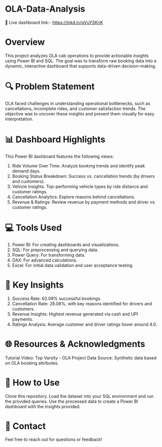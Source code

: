 # OLA-Data-Analysis

🌟 Live dashboard link:- https://lnkd.in/gVuYSKnK

# Overview
This project analyzes OLA cab operations to provide actionable insights using Power BI and SQL. The goal was to transform raw booking data into a dynamic, interactive dashboard that supports data-driven decision-making.

# 🔍 Problem Statement
OLA faced challenges in understanding operational bottlenecks, such as cancellations, incomplete rides, and customer satisfaction trends. The objective was to uncover these insights and present them visually for easy interpretation.

# 📊 Dashboard Highlights
This Power BI dashboard features the following views:
1. Ride Volume Over Time: Analyze booking trends and identify peak demand days.
2. Booking Status Breakdown: Success vs. cancellation trends (by drivers and customers).
3. Vehicle Insights: Top-performing vehicle types by ride distance and customer ratings.
4. Cancellation Analytics: Explore reasons behind cancellations.
5. Revenue & Ratings: Review revenue by payment methods and driver vs. customer ratings.


# 💻 Tools Used
1. Power BI: For creating dashboards and visualizations.
2. SQL: For preprocessing and querying data.
3. Power Query: For transforming data.
4. DAX: For advanced calculations.
5. Excel: For initial data validation and user acceptance testing.

# 🚀 Key Insights
1. Success Rate: 62.09% successful bookings.
2. Cancellation Rate: 28.08%, with key reasons identified for drivers and customers.
3. Revenue Insights: Highest revenue generated via cash and UPI payments.
4. Ratings Analysis: Average customer and driver ratings hover around 4.0.
   
# 🌐 Resources & Acknowledgments
Tutorial Video: Top Varsity - OLA Project
Data Source: Synthetic data based on OLA booking attributes.

# 📝 How to Use
Clone this repository.
Load the dataset into your SQL environment and run the provided queries.
Use the processed data to create a Power BI dashboard with the insights provided.

# 📌 Contact
Feel free to reach out for questions or feedback!

